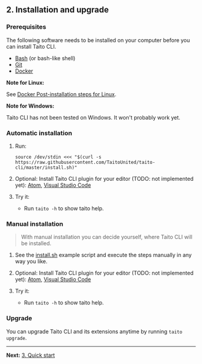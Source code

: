 ## 2. Installation and upgrade

### Prerequisites

The following software needs to be installed on your computer before you can install Taito CLI.

- [Bash](<https://en.wikipedia.org/wiki/Bash_(Unix_shell)>) (or bash-like shell)
- [Git](https://git-scm.com/)
- [Docker](https://docs.docker.com/install/)

**Note for Linux:**

See [Docker Post-installation steps for Linux](https://docs.docker.com/install/linux/linux-postinstall/).

**Note for Windows:**

Taito CLI has not been tested on Windows. It won't probably work yet.

### Automatic installation

1. Run:

   ```shell
   source /dev/stdin <<< "$(curl -s https://raw.githubusercontent.com/TaitoUnited/taito-cli/master/install.sh)"
   ```

2. Optional: Install Taito CLI plugin for your editor (TODO: not implemented yet): [Atom](https://github.com/keskiju/atom-taito-cli), [Visual Studio Code](https://github.com/keskiju/vscode-taito-cli)

3. Try it:

   - Run `taito -h` to show taito help.

### Manual installation

> With manual installation you can decide yourself, where Taito CLI will be installed.

1. See the [install.sh](`https://github.com/TaitoUnited/taito-cli/blob/master/install.sh`) example script and execute the steps manually in any way you like.

2. Optional: Install Taito CLI plugin for your editor (TODO: not implemented yet): [Atom](https://github.com/keskiju/atom-taito-cli), [Visual Studio Code](https://github.com/keskiju/vscode-taito-cli)

3. Try it:

   - Run `taito -h` to show taito help.

### Upgrade

You can upgrade Taito CLI and its extensions anytime by running `taito upgrade`.

---

**Next:** [3. Quick start](/docs/03-quick-start)
